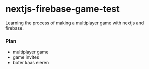 # nextjs-firebase-game-test
Learning the process of making a multiplayer game with nextjs and firebase.

### Plan
- multiplayer game
- game invites
- boter kaas eieren
